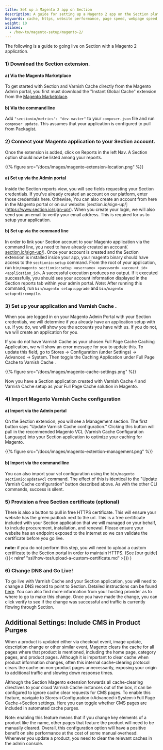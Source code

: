 ```yaml
---
title: Set up a Magento 2 app on Section
description: A guide for setting up a Magento 2 app on the Section platform.
keywords: cache, https, website performance, page speed, webpage speed, website security, content delivery network, CDN
weight: 10
aliases:
  - /how-to/magento-setup/magento-2/
---
```


The following is a guide to going live on Section with a Magento 2 application.

### 1) Download the Section extension.

#### a) Via the Magento Marketplace
  To get started with Section and Varnish Cache directly from the Magento Admin portal, you first must download the "Instant Global Cache" extension from the [Magento Marketplace](https://marketplace.magento.com/sectionio-metrics.html).

#### b) Via the command line
  Add `"sectionio/metrics": "dev-master"` to your `composer.json` file and run `composer update`. This assumes that your application is configured to pull from Packagist.

### 2) Connect your Magento application to your Section account.   

Once the extension is added, click on Reports in the left Nav. A Section option should now be listed among your reports.

{{% figure src="/docs/images/magento-extension-location.png" %}}

#### a) Set up via the Admin portal
Inside the Section reports view, you will see fields requesting your Section credentials. If you've already created an account on our platform, enter those credentials here. Othewise, You can also create an account from here in the Magento portal or on our website: [section.io/sign-up/] (https://www.section.io/sign-up/). When you create your login, we will also send you an email to verify your email address. This is required for us to setup your application.

#### b) Set up via the command line  
In order to link your Section account to your Magento application via the command line, you need to have already created an account( [section.io/sign-up/](https://www.section.io/sign-up/)). Once your account is created and the Section extension is installed inside your app, your magento binary should have access to the `sectionio:setup` command. From the root of your application, run `bin/magento sectionio:setup <username> <password> <account_id> <application_id>`. A successful execution produces no output. If it executed successfully, you should see your account information displayed in the Section reports tab within your admin portal. *Note*: After running this command, run `bin/magento setup:upgrade` and `bin/magento setup:di:compile`.

### 3) Set up your application and Varnish Cache .

When you are logged in on your Magento Admin Portal with your Section credentials, we will determine if you already have an application setup with us. If you do, we will show you the accounts you have with us. If you do not, we will create an application for you.

If you do not have Varnish Cache  as your chosen Full Page Cache Caching Application, we will show an error message for you to update this. To update this field, go to Stores -> Configuration (under Settings) -> Advanced -> System. Then toggle the Caching Application under Full Page Cache to Varnish Cache .

{{% figure src="/docs/images/magento-cache-settings.png" %}}

Now you have a Section application created with Varnish Cache 4 and Varnish Cache  setup as your Full Page Cache solution in Magento.

### 4) Import Magento Varnish Cache  configuration

#### a) Import via the Admin portal
On the Section extension, you will see a Management section. The first button says “Update Varnish Cache configuration.” Clicking this button will pull in the recommended Magento VCL (Varnish Cache Configuration Language) into your Section application to optimize your caching for Magento.

{{% figure src="/docs/images/magento-extention-management.png" %}}

#### b) Import via the command line

You can also import your vcl configuration using the `bin/magento sectionio:updatevcl` command. The effect of this is identical to the "Update Varnish Cache configuration" button described above. As with the other CLI commands, success is silent.

### 5) Provision a free Section certificate (optional)

There is also a button to pull in free HTTPS certificate. This will ensure your website has the green padlock next to the url. This is a free certificate included with your Section application that we will managed on your behalf, to include procurement, installation, and renewal. Please ensure your website has an endpoint exposed to the internet so we can validate the certificate before you go live.

**note:** if you do not perform this step, you will need to upload a custom certificate to the Section portal in order to maintain HTTPS. (See [our guide]({{< relref "ssl/how-tos/upload-a-custom-certificate.md" >}}) )

### 6) Change DNS and Go Live!

To go live with Varnish Cache and your Section application, you will need to change a DNS record to point to Section. Detailed instructions can be found [here](https://www.section.io/docs/change-dns/#dns-hosting-with-your-current-provider). You can also find more information from your hosting provider as to where to go to make this change. Once you have made the change, you can click verify to see if the change was successful and traffic is currently flowing through Section.

## Additional Settings: Include CMS in Product Purges

When a product is updated either via checkout event, image update, description change or other similar event, Magento clears the cache for all pages where that product is mentioned, including the home page, category pages, and product pages. Although it is important to clear cache when product information changes, often this internal cache-clearing protocol clears the cache on non-product pages unnecessarily, exposing your origin to additional traffic and slowing down response times.

Although the Section Magento extension forwards all cache-clearing directives to your cloud Varnish Cache instances out of the box, it can be configured to ignore cache clear requests for CMS pages. To enable this feature, navigate to Stores->Configuration->Advanced->System->Full Page Cache->Section settings. Here you can toggle whether CMS pages are included in automated cache purges.

Note: enabling this feature means that if you change key elements of a product like the name, other pages that feature the product will need to be manually cleared. Overall, this configuration option will have a positive benefit on site performance at the cost of some manual overhead. Whenever you update a product, you need to clear the relevant caches in the admin console.  


  [free Turpentine Magento extension]: http://www.magentocommerce.com/magento-connect/turpentine-varnish-cache.html
  [official instructions]: https://github.com/nexcess/magento-turpentine/wiki/Installation
  [lastest Section cli bridge here]: https://github.com/section-io/varnish-cli-bridge/releases/latest
  [Configure and use Varnish]: http://devdocs.magento.com/guides/v2.0/config-guide/varnish/config-varnish.html
  [Install Varnish]: http://devdocs.magento.com/guides/v2.0/config-guide/varnish/config-varnish-install.html
  [Configure Varnish Cache and your web server]: http://devdocs.magento.com/guides/v2.0/config-guide/varnish/config-varnish-configure.html
  [Configure Magento to use Varnish]: http://devdocs.magento.com/guides/v2.0/config-guide/varnish/config-varnish-magento.html
